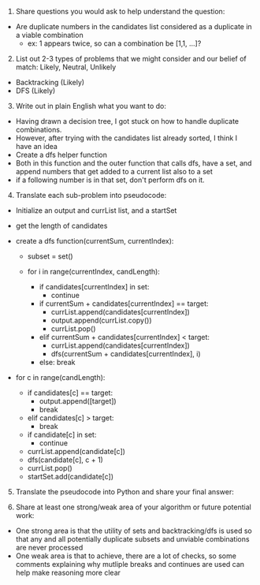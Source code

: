 1. Share questions you would ask to help understand the question:
- Are duplicate numbers in the candidates list considered as a duplicate in a viable combination
    - ex: 1 appears twice, so can a combination be [1,1, ...]?

2. List out 2-3 types of problems that we might consider and our belief of match: Likely, Neutral, Unlikely
- Backtracking (Likely)
- DFS (Likely)

3. Write out in plain English what you want to do: 
- Having drawn a decision tree, I got stuck on how to handle duplicate combinations.
- However, after trying with the candidates list already sorted, I think I have an idea
- Create a dfs helper function
- Both in this function and the outer function that calls dfs, have a set, and append numbers that get added to a current list also to a set
- if a following number is in that set, don't perform dfs on it.

4. Translate each sub-problem into pseudocode:
- Initialize an output and currList list, and a startSet
- get the length of candidates

- create a dfs function(currentSum, currentIndex):
    <!-- - if currentSum == target:
        - output.append(currList.copy())
        - return
     -->
    - subset = set()

    - for i in range(currentIndex, candLength):
        - if candidates[currentIndex] in set:
            - continue
        - if currentSum + candidates[currentIndex] == target:
            - currList.append(candidates[currentIndex])
            - output.append(currList.copy())
            - currList.pop()
        - elif currentSum + candidates[currentIndex] < target:
            - currList.append(candidates[currentIndex])
            - dfs(currentSum + candidates[currentIndex], i)
        - else:
            break
    
- for c in range(candLength):
    - if candidates[c] == target:
        - output.append([target])
        - break
    - elif candidates[c] > target:
        - break
    - if candidate[c] in set:
        - continue
    - currList.append(candidate[c])
    - dfs(candidate[c], c + 1)
    - currList.pop()
    - startSet.add(candidate[c])

5. Translate the pseudocode into Python and share your final answer:
  <!-- class Solution:
    def combinationSum2(self, candidates: List[int], target: int) -> List[List[int]]:
        output, currList = [], []
        candidates.sort()
        startSet = set()
        candLength = len(candidates)

        def dfs(currSum, currIndex):
            subset = set()

            for i in range(currIndex, candLength):
                currCand = candidates[i]
                if currCand in subset:
                    continue
                subset.add(currCand)
                if currSum + currCand == target:
                    currList.append(currCand)
                    output.append(currList.copy())
                    currList.pop()
                elif currSum + currCand < target:
                    currList.append(currCand)
                    dfs(currSum + currCand, i + 1)
                    currList.pop()
                else:
                    break
        for c in range(candLength):
            currCand = candidates[c]
            if currCand == target:
                output.append([target])
                break
            elif currCand > target:
                break
            if currCand in startSet:
                continue
            currList.append(currCand)
            dfs(currCand, c + 1)
            currList.pop()
            startSet.add(currCand)
        
        return output -->

6. Share at least one strong/weak area of your algorithm or future potential work:
- One strong area is that the utility of sets and backtracking/dfs is used so that any and all potentially duplicate subsets and unviable combinations are never processed
- One weak area is that to achieve, there are a lot of checks, so some comments explaining why mutliple breaks and continues are used can help make reasoning more clear
